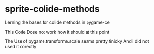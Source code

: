 # sprite-colide-methods
Lerning the bases for colide methods in pygame-ce

This Code Dose not work how it should at this point 


The Use of pygame.transforme.scale seams pretty finicky
And i did not used it corectly 

